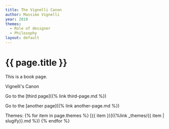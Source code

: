 ```yaml
---
title: The Vignelli Canon
author: Massimo Vignelli
year: 2010
themes:
  - Role of designer
  - Philosophy
layout: default
---
```


# {{ page.title }}

This is a book page.

Vignelli's Canon

Go to the [third page]({% link third-page.md %})

Go to the [another page]({% link another-page.md %})


Themes:
{% for item in page.themes %}
[{{ item }}]({%link _themes/{{ item | slugify}}.md %})
{% endfor %}